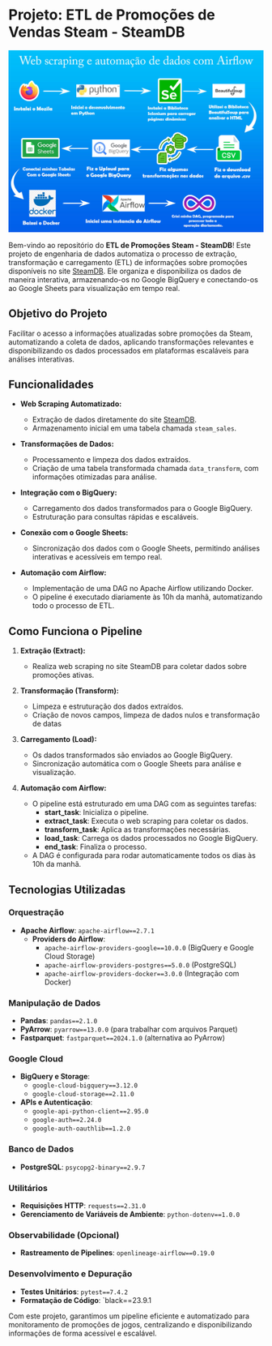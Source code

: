 # Projeto: **ETL de Promoções de Vendas Steam - SteamDB**

![Web scraping - Dados](imagens/webscraping-dados.jpg)

Bem-vindo ao repositório do **ETL de Promoções Steam - SteamDB**! Este projeto de engenharia de dados automatiza o processo de extração, transformação e carregamento (ETL) de informações sobre promoções disponíveis no site [SteamDB](https://steamdb.info/sales/). Ele organiza e disponibiliza os dados de maneira interativa, armazenando-os no Google BigQuery e conectando-os ao Google Sheets para visualização em tempo real.

## Objetivo do Projeto

Facilitar o acesso a informações atualizadas sobre promoções da Steam, automatizando a coleta de dados, aplicando transformações relevantes e disponibilizando os dados processados em plataformas escaláveis para análises interativas.

## Funcionalidades

- **Web Scraping Automatizado:**
  - Extração de dados diretamente do site [SteamDB](https://steamdb.info/sales/).
  - Armazenamento inicial em uma tabela chamada `steam_sales`.

- **Transformações de Dados:**
  - Processamento e limpeza dos dados extraídos.
  - Criação de uma tabela transformada chamada `data_transform`, com informações otimizadas para análise.

- **Integração com o BigQuery:**
  - Carregamento dos dados transformados para o Google BigQuery.
  - Estruturação para consultas rápidas e escaláveis.

- **Conexão com o Google Sheets:**
  - Sincronização dos dados com o Google Sheets, permitindo análises interativas e acessíveis em tempo real.

- **Automação com Airflow:**
  - Implementação de uma DAG no Apache Airflow utilizando Docker.
  - O pipeline é executado diariamente às 10h da manhã, automatizando todo o processo de ETL.

## Como Funciona o Pipeline

1. **Extração (Extract):**
   - Realiza web scraping no site SteamDB para coletar dados sobre promoções ativas.

2. **Transformação (Transform):**
   - Limpeza e estruturação dos dados extraídos.
   - Criação de novos campos, limpeza de dados nulos e transformação de datas

3. **Carregamento (Load):**
   - Os dados transformados são enviados ao Google BigQuery.
   - Sincronização automática com o Google Sheets para análise e visualização.

4. **Automação com Airflow:**
   - O pipeline está estruturado em uma DAG com as seguintes tarefas:
     - **start_task**: Inicializa o pipeline.
     - **extract_task**: Executa o web scraping para coletar os dados.
     - **transform_task**: Aplica as transformações necessárias.
     - **load_task**: Carrega os dados processados no Google BigQuery.
     - **end_task**: Finaliza o processo.
   - A DAG é configurada para rodar automaticamente todos os dias às 10h da manhã.

## Tecnologias Utilizadas

### Orquestração
- **Apache Airflow**: `apache-airflow==2.7.1`
  - **Providers do Airflow**:
    - `apache-airflow-providers-google==10.0.0` (BigQuery e Google Cloud Storage)
    - `apache-airflow-providers-postgres==5.0.0` (PostgreSQL)
    - `apache-airflow-providers-docker==3.0.0` (Integração com Docker)

### Manipulação de Dados
- **Pandas**: `pandas==2.1.0`
- **PyArrow**: `pyarrow==13.0.0` (para trabalhar com arquivos Parquet)
- **Fastparquet**: `fastparquet==2024.1.0` (alternativa ao PyArrow)

### Google Cloud
- **BigQuery e Storage**:
  - `google-cloud-bigquery==3.12.0`
  - `google-cloud-storage==2.11.0`
- **APIs e Autenticação**:
  - `google-api-python-client==2.95.0`
  - `google-auth==2.24.0`
  - `google-auth-oauthlib==1.2.0`

### Banco de Dados
- **PostgreSQL**: `psycopg2-binary==2.9.7`

### Utilitários
- **Requisições HTTP**: `requests==2.31.0`
- **Gerenciamento de Variáveis de Ambiente**: `python-dotenv==1.0.0`

### Observabilidade (Opcional)
- **Rastreamento de Pipelines**: `openlineage-airflow==0.19.0`

### Desenvolvimento e Depuração
- **Testes Unitários**: `pytest==7.4.2`
- **Formatação de Código**: `black==23.9.1


Com este projeto, garantimos um pipeline eficiente e automatizado para monitoramento de promoções de jogos, centralizando e disponibilizando informações de forma acessível e escalável.
